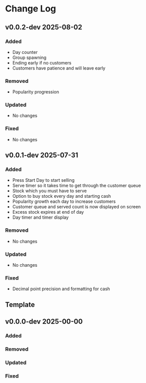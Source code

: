 # Change Log

## v0.0.2-dev 2025-08-02

### Added
- Day counter
- Group spawning
- Ending early if no customers
- Customers have patience and will leave early

### Removed
- Popularity progression

### Updated
- No changes

### Fixed
- No changes

## v0.0.1-dev 2025-07-31

### Added
- Press Start Day to start selling
- Serve timer so it takes time to get through the customer queue
- Stock which you must have to serve
- Option to buy stock every day and starting cash
- Popularity growth each day to increase customers
- Customer queue and served count is now displayed on screen
- Excess stock expires at end of day
- Day timer and timer display

### Removed
- No changes

### Updated
- No changes

### Fixed
- Decimal point precision and formatting for cash



## Template

## v0.0.0-dev 2025-00-00

### Added

### Removed

### Updated

### Fixed